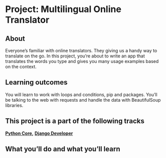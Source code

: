 <h1>Project: Multilingual Online Translator</h1>

<h2>About</h2>
Everyone’s familiar with online translators. They giving us a handy way to translate on the go. In this project, you’re about to write an app that translates the words you type and gives you many usage examples based on the context.

<h2>Learning outcomes</h2>
You will learn to work with loops and conditions, pip and packages. You’ll be talking to the web with requests and handle the data with BeautifulSoup libraries.

<h2>This project is a part of the following tracks</h2>
<b><a href='https://hyperskill.org/tracks/2'>Python Core</a>,</b> <b><a href='https://hyperskill.org/tracks/11'>Django Developer</a></b>

<h2>What you’ll do and what you’ll learn</h2>

